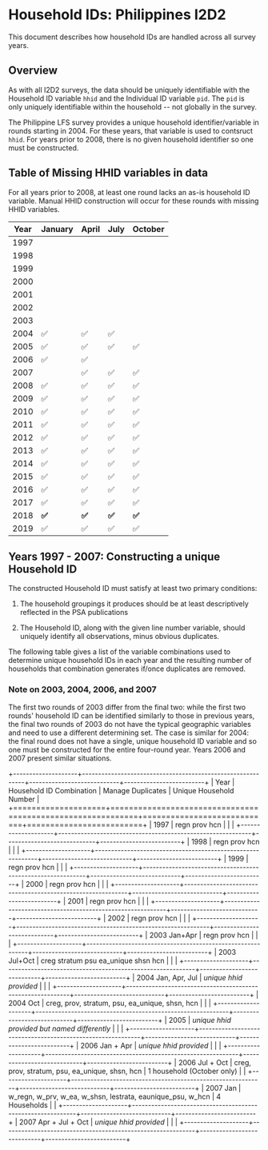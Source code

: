 # Household IDs: Philippines I2D2

This document describes how household IDs are handled across all survey years.

## Overview

As with all I2D2 surveys, the data should be uniquely identifiable with the Household ID variable `hhid` and the Individual ID variable `pid`. The `pid` is only uniquely identifiable within the household -- not globally in the survey.

The Philippine LFS survey provides a unique household identifier/variable in rounds starting in 2004. For these years, that variable is used to contsruct `hhid`. For years prior to 2008, there is no given household identifier so one must be constructed.

## Table of Missing HHID variables in data

For all years prior to 2008, at least one round lacks an as-is household ID variable. Manual HHID construction will occur for these rounds with missing HHID variables.

| Year | January | April | July  | October |
|------|---------|-------|-------|---------|
| 1997 |         |       |       |         |
| 1998 |         |       |       |         |
| 1999 |         |       |       |         |
| 2000 |         |       |       |         |
| 2001 |         |       |       |         |
| 2002 |         |       |       |         |
| 2003 |         |       |       |         |
| 2004 | ✅       | ✅     | ✅     |         |
| 2005 | ✅       | ✅     | ✅     | ✅       |
| 2006 | ✅       | ✅     |       |         |
| 2007 |         | ✅     | ✅     | ✅       |
| 2008 | ✅       | ✅     | ✅     | ✅       |
| 2009 | ✅       | ✅     | ✅     | ✅       |
| 2010 | ✅       | ✅     | ✅     | ✅       |
| 2011 | ✅       | ✅     | ✅     | ✅       |
| 2012 | ✅       | ✅     | ✅     | ✅       |
| 2013 | ✅       | ✅     | ✅     | ✅       |
| 2014 | ✅       | ✅     | ✅     | ✅       |
| 2015 | ✅       | ✅     | ✅     | ✅       |
| 2016 | ✅       | ✅     | ✅     | ✅       |
| 2017 | ✅       | ✅     | ✅     | ✅       |
| 2018 | **✅**   | **✅** | **✅** | **✅**   |
| 2019 | ✅       | ✅     | ✅     | ✅       |

## Years 1997 - 2007: Constructing a unique Household ID

The constructed Household ID must satisfy at least two primary conditions:

1.  The household groupings it produces should be at least descriptively reflected in the PSA publications

2.  The Household ID, along with the given line number variable, should uniquely identify all observations, minus obvious duplicates.

The following table gives a list of the variable combinations used to determine unique household IDs in each year and the resulting number of households that combination generates if/once duplicates are removed.

### Note on 2003, 2004, 2006, and 2007

The first two rounds of 2003 differ from the final two: while the first two rounds' household ID can be identified similarly to those in previous years, the final two rounds of 2003 do not have the typical geographic variables and need to use a different determining set. The case is similar for 2004: the final round does not have a single, unique household ID variable and so one must be constructed for the entire four-round year. Years 2006 and 2007 present similar situations.

+--------------------+------------------------------------------------------------+----------------------------+-------------------------+
| Year               | Household ID Combination                                   | Manage Duplicates          | Unique Household Number |
+====================+============================================================+============================+=========================+
| 1997               | regn prov hcn                                              |                            |                         |
+--------------------+------------------------------------------------------------+----------------------------+-------------------------+
| 1998               | regn prov hcn                                              |                            |                         |
+--------------------+------------------------------------------------------------+----------------------------+-------------------------+
| 1999               | regn prov hcn                                              |                            |                         |
+--------------------+------------------------------------------------------------+----------------------------+-------------------------+
| 2000               | regn prov hcn                                              |                            |                         |
+--------------------+------------------------------------------------------------+----------------------------+-------------------------+
| 2001               | regn prov hcn                                              |                            |                         |
+--------------------+------------------------------------------------------------+----------------------------+-------------------------+
| 2002               | regn prov hcn                                              |                            |                         |
+--------------------+------------------------------------------------------------+----------------------------+-------------------------+
| 2003 Jan+Apr       | regn prov hcn                                              |                            |                         |
+--------------------+------------------------------------------------------------+----------------------------+-------------------------+
| 2003 Jul+Oct       | creg stratum psu ea_unique shsn hcn                        |                            |                         |
+--------------------+------------------------------------------------------------+----------------------------+-------------------------+
| 2004 Jan, Apr, Jul | *unique hhid provided*                                     |                            |                         |
+--------------------+------------------------------------------------------------+----------------------------+-------------------------+
| 2004 Oct           | creg, prov, stratum, psu, ea_unique, shsn, hcn             |                            |                         |
+--------------------+------------------------------------------------------------+----------------------------+-------------------------+
| 2005               | *unique hhid provided but named differently*               |                            |                         |
+--------------------+------------------------------------------------------------+----------------------------+-------------------------+
| 2006 Jan + Apr     | *unique hhid provided*                                     |                            |                         |
+--------------------+------------------------------------------------------------+----------------------------+-------------------------+
| 2006 Jul + Oct     | creg, prov, stratum, psu, ea_unique, shsn, hcn             | 1 household (October only) |                         |
+--------------------+------------------------------------------------------------+----------------------------+-------------------------+
| 2007 Jan           | w_regn, w_prv, w_ea, w_shsn, lestrata, eaunique_psu, w_hcn | 4 Households               |                         |
+--------------------+------------------------------------------------------------+----------------------------+-------------------------+
| 2007 Apr + Jul + Oct | *unique hhid provided* |              						|                         |
+--------------------+------------------------------------------------------------+----------------------------+-------------------------+
##
